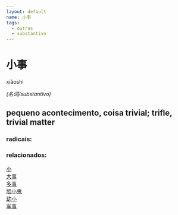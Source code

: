 ```yaml
--- 
layout: default
name: 小事 
tags: 
  - outras
  - substantivo
--- 
```

# 小事 
xiǎoshì  
 
*(名词/substantivo)*  
## pequeno acontecimento, coisa trivial; trifle, trivial matter 
### radicais: 
### relacionados: 
[小](/zhengshidu/hsk1/小)  
[大事](/zhengshidu/hsk5/大事)  
[多事](/zhengshidu/outras/多事)  
[胆小鬼](/zhengshidu/outras/胆小鬼)  
[幼小](/zhengshidu/outras/幼小)  
[军事](/zhengshidu/hsk6/军事)  
